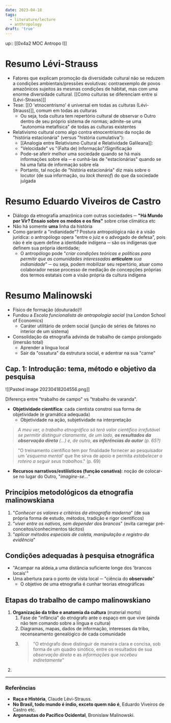 ```yaml
---
date: 2023-04-18
tags:
  - literature/lecture
  - anthropology
draft: 'true'
---
```


up:: [[0x4a2 MOC Antropo I]]

# Resumo Lévi-Strauss
- Fatores que explicam promoção da diversidade cultural não se reduzem a condições ambientais/pressões evolutivas: contraexemplo de povos amazônicos sujeitos às mesmas condições de hábitat, mas com uma enorme diversidade cultural. [[Como culturas se diferenciam entre si (Lévi-Strauss)]]
- Tese: [[O 'etnocentrismo' é universal em todas as culturas (Lévi-Strauss)]], comum em todas as culturas
	- Ou seja, toda cultura tem repertório cultural de observar o Outro dentro de seu próprio sistema de normas; admite-se uma "autonomia metafísica" de todas as culturas existentes
- Relativismo cultural como algo contra etnocentrismo da noção de "história estacionária" (versus "história cumulativa"): 
	- [[Analogia entre Relativismo Cultural e Relatividade Galileana]]:
	- "Velocidade" vs "(Falta de) Informação"/Significação
	- Pode-se aferir melhor uma sociedade quando se há mais informações sobre ela ─ e cunhá-las de "estacionárias" quando se há uma falta de informação sobre ela
	- Portanto, tal noção de "história estacionária" diz mais sobre o locutor (de sua informação, ou *lack thereof*) do que da sociedade julgada

# Resumo Eduardo Viveiros de Castro
- Diálogo da etnografia amazônica com outras sociedades ─ **"Há Mundo por Vir? Ensaio sobre os medos e os fins"** sobre crise climática etc
- Não há somente **uma** linha da história
- Como garantir a "indianidade"? Postura antropológica não é a visão jurídica: o antropólogo opera "entre o juiz e o advogado de defesa", pois não é ele quem define a identidade indígena ─ são os indígenas que definem sua própria identidade;
	- O antropólogo pode "*criar condições teóricas e políticas para permitir que as comunidades interessadas **articulem** sua indianidade*" ─ ou seja, podem mobilizar seu repertório, atuar como colaborador nesse processo de mediação de concepções próprias dos termos estatais com a visão própria da cultura indígena

# Resumo Malinowski
- Físico de formação (douturado)!!
- Fundou a *Escola funcionalista de antropologia social* (na London School of Economics)
	- Caráter utilitário de ordem social (junção de séries de fatores no interior de um sistema)
- Consolidação da etnografia advinda de trabalho de campo prolongado (imersão total)
	- Aprender a língua local
	- Sair da "ossatura" da estrutura social, e adentrar na sua "carne"

## Cap. 1: Introdução: tema, método e objetivo da pesquisa
![[Pasted image 20230418204556.png]]

Diferença entre "trabalho de campo" vs "trabalho de varanda".

- **Objetividade científica**: cada cientista constroi sua forma de objetividade (e gramática adequada) 
	- Objetividade na ação, subjetividade na interpretação

> *A meu ver, o trabalho etnográfico só terá valor científico irrefutável se permitir distinguir claramente, de um lado, **os resultados da observação direta** (...) e, de outro, **as inferências do autor** (p. 65?)* 

> "O treinamento científico tem por finalidade fornecer ao pesquisador um '*esquema mental*' que lhe sirva de apoio e permita *estabelecer o roteiro a seguir seus trabalhos*." (p. 69)

- **Recursos narrativos/estilísticos (função conativa)**: noção de colocar-se no lugar do Outro, "*imagine-se...*"

## Princípios metodológicos da etnografia malinowskiana
1. "*Conhecer os valores e critérios da etnografia moderna*" (de sua própria forma de estudo, métodos, tradição e rigor científicos)
2. "*viver entre os nativos, sem depender dos brancos*" (evita carregar pré-conceitos/conhecimentos tácitos)
3. "*aplicar métodos especiais de coleta, manipulação e registro da evidência*"

## Condições adequadas à pesquisa etnográfica
- "Acampar na aldeia,a uma distância suficiente longe dos 'brancos locais'"
- Uma abertura para o ponto de vista local ─ "ciência do **observado**"
	- O objetivo de uma etnografia é cunhar teorias etnográficas

## Etapas do trabalho de campo malinowskiano
1. **Organização da tribo e anatomia da cultura** (material morto)
	1. Fase de "infância" do etnógrafo ante o espaço em que vive (ainda não tem comando sobre a língua e cultura)
	2. Diagramas, mapas, dados de informação, interesses da tribo, recenseamento genealógico de cada comunidade
	3. > "O etnógrafo deve distinguir de maneira clara e concisa, sob forma de um quadro sinótico, entre os resultados de sua *observação direta* e as *informações que recebeu indiretamente*"
2. 

---
### Referências
- **Raça e História**, Claude Lévi-Strauss.
- **No Brasil, todo mundo é índio, exceto quem não é**, Eduardo Viveiros de Castro etc.
- **Argonautas do Pacífico Ocidental**, Bronislaw Malinowski.
